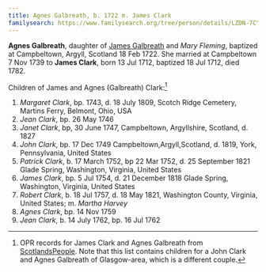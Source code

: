 ```yaml
---
title: Agnes Galbreath, b. 1722 m. James Clark
familysearch: https://www.familysearch.org/tree/person/details/LZDN-7CY
---
```

**Agnes Galbreath**, daughter of [James Galbreath](galbreath-james-1672.md) and *Mary Fleming*, baptized at Campbeltown, Argyll, Scotland 18 Feb 1722.  She married at Campbeltown 7 Nov 1739 to **James Clark**, born 13 Jul 1712, baptized 18 Jul 1712, died 1782.

Children of James and Agnes (Galbreath) Clark:[^children]

1. *Margaret Clark*, bp. 1743, d. 18 July 1809, Scotch Ridge Cemetery, Martins Ferry, Belmont, Ohio, USA
2. *Jean Clark*, bp. 26 May 1746
3. *Janet Clark*, bp, 30 June 1747, Campbeltown, Argyllshire, Scotland, d. 1827
4. *John Clark*, bp. 17 Dec 1749 Campbeltown,Argyll,Scotland, d. 1819, York, Pennsylvania, United States
5. *Patrick Clark*, b. 17 March 1752, bp 22 Mar 1752, d. 25 September 1821 Glade Spring, Washington, Virginia, United States
6. *James Clark*, bp. 5 Jul 1754, d. 21 December 1818 Glade Spring, Washington, Virginia, United States
7. *Robert Clark*, b. 18 Jul 1757, d. 18 May 1821, Washington County, Virginia, United States; m. *Martha Harvey*
8. *Agnes Clark*, bp. 14 Nov 1759
9. *Jean Clark*, b. 14 July 1762, bp. 16 Jul 1762


[^children]: OPR records for James Clark and Agnes Galbreath from [ScotlandsPeople](https://www.scotlandspeople.gov.uk/record-results?search_type=people&event=%28B%20OR%20C%20OR%20S%29&record_type%5B0%5D=opr_births&church_type=Old%20Parish%20Registers&dl_cat=church&dl_rec=church-births-baptisms&surname=clark&surname_so=syn&forename_so=syn&from_year=1743&to_year=1764&parent_names=clark&parent_names_so=soundex&parent_name_two=galb&parent_name_two_so=starts&record=Church%20of%20Scotland%20%28old%20parish%20registers%29%20Roman%20Catholic%20Church%20Other%20churches&sort=asc&order=Date&field=year).  Note that this list contains children for a John Clark and Agnes Galbreath of Glasgow-area, which is a different couple.
